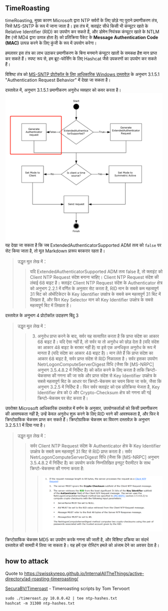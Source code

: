 ## TimeRoasting

timeRoasting, मुख्य कारण Microsoft द्वारा NTP सर्वरों के लिए छोड़े गए पुराने प्रमाणीकरण तंत्र, जिसे MS-SNTP के रूप में जाना जाता है। इस तंत्र में, क्लाइंट सीधे किसी भी कंप्यूटर खाते के Relative Identifier (RID) का उपयोग कर सकते हैं, और डोमेन नियंत्रक कंप्यूटर खाते के NTLM हैश (जो MD4 द्वारा उत्पन्न होता है) को प्रतिक्रिया पैकेट के **Message Authentication Code (MAC)** उत्पन्न करने के लिए कुंजी के रूप में उपयोग करेगा।

हमलावर इस तंत्र का लाभ उठाकर प्रमाणीकरण के बिना मनमाने कंप्यूटर खातों के समकक्ष हैश मान प्राप्त कर सकते हैं। स्पष्ट रूप से, हम ब्रूट-फोर्सिंग के लिए Hashcat जैसे उपकरणों का उपयोग कर सकते हैं।

विशिष्ट तंत्र को [MS-SNTP प्रोटोकॉल के लिए आधिकारिक Windows दस्तावेज़](https://winprotocoldoc.z19.web.core.windows.net/MS-SNTP/%5bMS-SNTP%5d.pdf) के अनुभाग 3.1.5.1 "Authentication Request Behavior" में देखा जा सकता है।

दस्तावेज़ में, अनुभाग 3.1.5.1 प्रमाणीकरण अनुरोध व्यवहार को कवर करता है।
![](../../images/Pasted%20image%2020250709114508.png)
यह देखा जा सकता है कि जब ExtendedAuthenticatorSupported ADM तत्व को `false` पर सेट किया जाता है, तो मूल Markdown प्रारूप बरकरार रहता है।

>उद्धृत मूल लेख में：
>>यदि ExtendedAuthenticatorSupported ADM तत्व false है, तो क्लाइंट को Client NTP Request संदेश बनाना चाहिए। Client NTP Request संदेश की लंबाई 68 बाइट है। क्लाइंट Client NTP Request संदेश के Authenticator क्षेत्र को अनुभाग 2.2.1 में वर्णित के अनुसार सेट करता है, RID मान के सबसे कम महत्वपूर्ण 31 बिट को ऑथेंटिकेटर के Key Identifier उपक्षेत्र के सबसे कम महत्वपूर्ण 31 बिट में लिखता है, और फिर Key Selector मान को Key Identifier उपक्षेत्र के सबसे महत्वपूर्ण बिट में लिखता है।

दस्तावेज़ के अनुभाग 4 प्रोटोकॉल उदाहरण बिंदु 3

>उद्धृत मूल लेख में：
>>3. अनुरोध प्राप्त करने के बाद, सर्वर यह सत्यापित करता है कि प्राप्त संदेश का आकार 68 बाइट है। यदि ऐसा नहीं है, तो सर्वर या तो अनुरोध को छोड़ देता है (यदि संदेश का आकार 48 बाइट के बराबर नहीं है) या इसे एक अनधिकृत अनुरोध के रूप में मानता है (यदि संदेश का आकार 48 बाइट है)। मान लेते हैं कि प्राप्त संदेश का आकार 68 बाइट है, सर्वर प्राप्त संदेश से RID निकालता है। सर्वर इसका उपयोग NetrLogonComputeServerDigest विधि (जैसा कि [MS-NRPC] अनुभाग 3.5.4.8.2 में निर्दिष्ट है) को कॉल करने के लिए करता है ताकि क्रिप्टो-चेकसम्स की गणना की जा सके और प्राप्त संदेश से Key Identifier उपक्षेत्र के सबसे महत्वपूर्ण बिट के आधार पर क्रिप्टो-चेकसम का चयन किया जा सके, जैसा कि अनुभाग 3.2.5 में निर्दिष्ट है। फिर सर्वर क्लाइंट को एक प्रतिक्रिया भेजता है, Key Identifier क्षेत्र को 0 और Crypto-Checksum क्षेत्र को गणना की गई क्रिप्टो-चेकसम पर सेट करता है।

उपरोक्त Microsoft आधिकारिक दस्तावेज़ में वर्णन के अनुसार, उपयोगकर्ताओं को किसी प्रमाणीकरण की आवश्यकता नहीं है; उन्हें केवल अनुरोध शुरू करने के लिए RID भरने की आवश्यकता है, और फिर वे क्रिप्टोग्राफिक चेकसम प्राप्त कर सकते हैं। क्रिप्टोग्राफिक चेकसम का विवरण दस्तावेज़ के अनुभाग 3.2.5.1.1 में दिया गया है।

>उद्धृत मूल लेख में：
>>सर्वर Client NTP Request संदेश के Authenticator क्षेत्र के Key Identifier उपक्षेत्र के सबसे कम महत्वपूर्ण 31 बिट से RID प्राप्त करता है। सर्वर NetrLogonComputeServerDigest विधि (जैसा कि [MS-NRPC] अनुभाग 3.5.4.8.2 में निर्दिष्ट है) का उपयोग करके निम्नलिखित इनपुट पैरामीटर के साथ क्रिप्टो-चेकसम्स की गणना करता है:
>>>![](../../images/Pasted%20image%2020250709115757.png)

क्रिप्टोग्राफिक चेकसम MD5 का उपयोग करके गणना की जाती है, और विशिष्ट प्रक्रिया का संदर्भ दस्तावेज़ की सामग्री में लिया जा सकता है। यह हमें एक रोस्टिंग हमले को अंजाम देने का अवसर देता है।

## how to attack

Quote to https://swisskyrepo.github.io/InternalAllTheThings/active-directory/ad-roasting-timeroasting/

[SecuraBV/Timeroast](https://github.com/SecuraBV/Timeroast) - Timeroasting scripts by Tom Tervoort
```
sudo ./timeroast.py 10.0.0.42 | tee ntp-hashes.txt
hashcat -m 31300 ntp-hashes.txt
```

